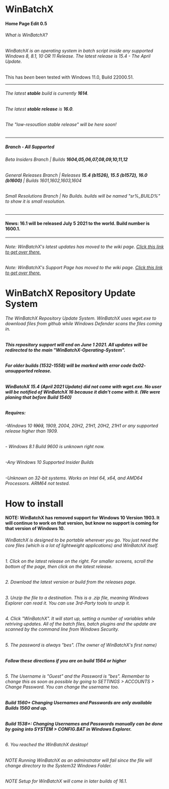 # WinBatchX
#### Home Page Edit 0.5
###### What is WinBatchX? 

###### WinBatchX is an operating system in batch script inside any supported Windows 8, 8.1, 10 OR 11 Release. The latest release is 15.4 - The April Update. 
 This has *been* been tested with Windows 11.0, Build 22000.51.
***

###### The latest **stable** build is currently **1614**.

###### The latest **stable release** is **16.0**.

###### The "low-resoutlion stable release" will be here soon!

***

##### Branch - All Supported 
###### Beta Insiders Branch | Builds **1604,05,06,07,08,09,10,11,12**
###### General Releases Branch | Releases **15.4 (b1526), 15.5 (b1572), 16.0 (b1600)** | Builds 1601,1602,1603,1604
###### Small Resolutions Branch | No Builds. builds will be named "sr%_BUILD%" to show it is small resolution.

***

#### News: 16.1 will be released July 5 2021 to the world. Build number is 1600.1.
***

###### Note: WinBatchX's latest updates has moved to the wiki page. [Click this link to get over there.](https://github.com/bes-ptah/WinBatchX/wiki)

###### Note: WinBatchX's Support Page has moved to the wiki page. [Click this link to get over there.](https://github.com/bes-ptah/WinBatchX/wiki/Support-Page)



# WinBatchX Repository Update System
###### The WinBatchX Repository Update System. WinBatchX uses wget.exe to download files from github while Windows Defender scans the files coming in.

###### **This repository support will end on June 1 2021. All updates will be redirected to the main "WinBatchX-Operating-System".**

###### **For older builds (1532-1558) will be marked with error code 0x02- unsupported release.**

###### **WinBatchX 15.4 (April 2021 Update) did not come with wget.exe. No user will be notified of WinBatchX 16 because it didn't come with it. (We were planing that before Build 1540)**


##### Requires: 

###### -Windows 10 ~~1903~~, 1909, 2004, 20H2, 21H1, 20H2, 21H1 or any supported release higher than 1909.

###### - Windows 8.1 Build 9600 is unknown right now.

###### -Any Windows 10 Supported Insider Builds   

###### -Unknown on 32-bit systems. Works on Intel 64, x64, and AMD64 Processors. ARM64 not tested.
 




# How to install

#### **NOTE: WinBatchX has removed support for Windows 10 Version 1903. It will continue to work on that version, but know no support is coming for that version of Windows 10.**

###### WinBatchX is designed to be portable wherever you go. You just need the core files (which is a lot of lightweight applications) and WinBatchX itself.
###### 1. Click on the latest release on the right. For smaller screens, scroll the bottom of the page, then click on the latest release.
###### 2. Download the latest version or build from the releases page.
###### 3. Unzip the file to a destination. This is a .zip file, meaning Windows Explorer can read it. You can use 3rd-Party tools to unzip it.
###### 4. Click "WinBatchX". It will start up, setting a number of variables while retriving updates. All of the batch files, batch plugins and the update are scanned by the command line from Windows Security. 
###### 5. The password is always "bes". (The owner of WinBatchX's first name)

###### **Follow these directions if you are on build 1564 or higher**
###### 5. The Username is "Guest" and the Password is "bes". Remember to change this as soon as possible by going to SETTINGS > ACCOUNTS > Change Password. You can change the username too.

###### **Build 1560+ Changing Usernames and Passwords are only available Builds 1560 and up.**

###### **Build 1538+: Changing Usernames and Passwords manually can be done by going into SYSTEM > CONFIG.BAT in Windows Explorer.**

###### 6. You reached the WinBatchX desktop!

###### NOTE Running WinBatchX as an adminstrator will fail since the file will change directory to the System32 Windows Folder.
###### NOTE Setup for WinBatchX will come in later builds of 16.1.


